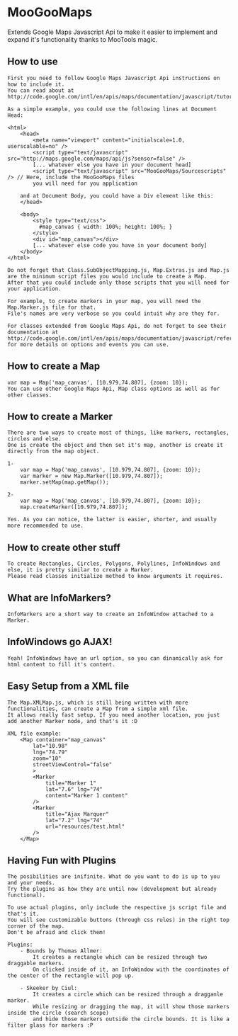 MooGooMaps
==========

Extends Google Maps Javascript Api to make it easier to implement and expand it's functionality thanks to MooTools magic.

How to use
----------
	
	First you need to follow Google Maps Javascript Api instructions on how to include it.
	You can read about at http://code.google.com/intl/en/apis/maps/documentation/javascript/tutorial.html.
	
	As a simple example, you could use the following lines at Document Head:
	
	<html>
		<head>
			<meta name="viewport" content="initialscale=1.0, userscalable=no" />
			<script type="text/javascript" src="http://maps.google.com/maps/api/js?sensor=false" />
			[... whatever else you have in your document head]
			<script type="text/javascript" src="MooGooMaps/Sourcescripts" /> // Here, include the MooGooMaps files
			you will need for you application
		
		and at Document Body, you could have a Div element like this:
		</head>
		
		<body>
			<style type="text/css">
			  #map_canvas { width: 100%; height: 100%; }
			</style>
			<div id="map_canvas"></div>
			[... whatever else code you have in your document body]
		</body>
	</html>
	
	Do not forget that Class.SubObjectMapping.js, Map.Extras.js and Map.js
	are the minimum script files you would include to create a Map.
	After that you could include only those scripts that you will need for your application.
	
	For example, to create markers in your map, you will need the Map.Marker.js file for that.
	File's names are very verbose so you could intuit why are they for.
	
	For classes extended from Google Maps Api, do not forget to see their documentation at http://code.google.com/intl/en/apis/maps/documentation/javascript/reference.html
	for more details on options and events you can use.
	
How to create a Map
-------------------
	
	var map = Map('map_canvas', [10.979,74.807], {zoom: 10});
	You can use other Google Maps Api, Map class options as well as for other classes.
	
How to create a Marker
----------------------
	
	There are two ways to create most of things, like markers, rectangles, circles and else.
	One is create the object and then set it's map, another is create it directly from the map object.
	
	1-
		var map = Map('map_canvas', [10.979,74.807], {zoom: 10});
		var marker = new Map.Marker([10.979,74.807]);
		marker.setMap(map.getMap());
	
	2-
		var map = Map('map_canvas', [10.979,74.807], {zoom: 10});
		map.createMarker([10.979,74.807]);
	
	Yes. As you can notice, the latter is easier, shorter, and usually more recommended to use.

How to create other stuff
-------------------------
	
	To create Rectangles, Circles, Polygons, Polylines, InfoWindows and else, it is pretty similar to create a Marker.
	Please read classes initialize method to know arguments it requires.
	
What are InfoMarkers?
---------------------
	
	InfoMarkers are a short way to create an InfoWindow attached to a Marker.
	
InfoWindows go AJAX!
--------------------
	
	Yeah! InfoWindows have an url option, so you can dinamically ask for html content to fill it's content.

Easy Setup from a XML file
--------------------------
	
	The Map.XMLMap.js, which is still being written with more functionalities, can create a Map from a simple xml file.
	It allows really fast setup. If you need another location, you just add another Marker node, and that's it :D
	
	XML file example:
		<Map container="map_canvas"
			lat="10.98"
			lng="74.79"
			zoom="10"
			streetViewControl="false"
			>
			<Marker
				title="Marker 1"
				lat="7.6" lng="74"
				content="Marker 1 content"		
			/>
			<Marker
				title="Ajax Marquer"
				lat="7.2" lng="74"
				url="resources/test.html"
			/>
		</Map>

Having Fun with Plugins
-----------------------
	
	The posibilities are inifinite. What do you want to do is up to you and your needs.
	Try the plugins as how they are until now (development but already functional).
	
	To use actual plugins, only include the respective js script file and that's it.
	You will see customizable buttons (through css rules) in the right top corner of the map.
	Don't be afraid and click them!
	
	Plugins:
		- Bounds by Thomas Allmer:
			It creates a rectangle which can be resized through two draggable markers.
			On clicked inside of it, an InfoWindow with the coordinates of the center of the rectangle will pop up.
			
		- Skeeker by Ciul:
			It creates a circle which can be resized through a dragganle marker.
			While resizing or dragging the map, it will show those markers inside the circle (search scope)
			and hide those markers outside the circle bounds. It is like a filter glass for markers :P